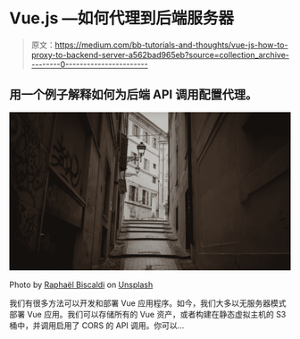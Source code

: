 # Vue.js —如何代理到后端服务器

> 原文：<https://medium.com/bb-tutorials-and-thoughts/vue-js-how-to-proxy-to-backend-server-a562bad965eb?source=collection_archive---------0----------------------->

## 用一个例子解释如何为后端 API 调用配置代理。

![](img/4adee450491e41f2e47bad3458f20088.png)

Photo by [Raphaël Biscaldi](https://unsplash.com/@les_photos_de_raph?utm_source=medium&utm_medium=referral) on [Unsplash](https://unsplash.com?utm_source=medium&utm_medium=referral)

我们有很多方法可以开发和部署 Vue 应用程序。如今，我们大多以无服务器模式部署 Vue 应用。我们可以存储所有的 Vue 资产，或者构建在静态虚拟主机的 S3 桶中，并调用启用了 CORS 的 API 调用。你可以…